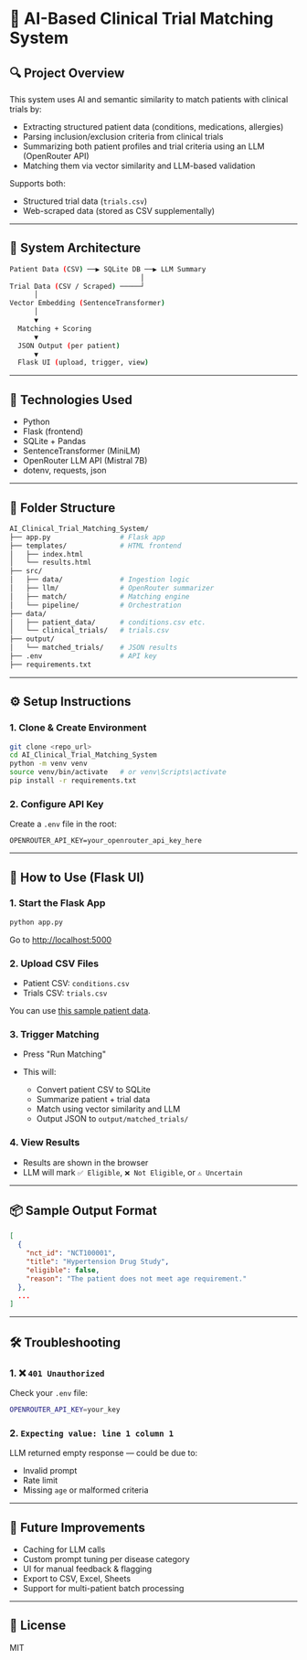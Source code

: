 # 🧠 AI-Based Clinical Trial Matching System

## 🔍 Project Overview

This system uses AI and semantic similarity to match patients with clinical trials by:

* Extracting structured patient data (conditions, medications, allergies)
* Parsing inclusion/exclusion criteria from clinical trials
* Summarizing both patient profiles and trial criteria using an LLM (OpenRouter API)
* Matching them via vector similarity and LLM-based validation

Supports both:

* Structured trial data (`trials.csv`)
* Web-scraped data (stored as CSV supplementally)

---

## 🧱 System Architecture

```bash
Patient Data (CSV) ──▶ SQLite DB ──▶ LLM Summary
                                │
Trial Data (CSV / Scraped) ─────┘
      │                                
Vector Embedding (SentenceTransformer)
      │
      ▼
  Matching + Scoring
      ▼
  JSON Output (per patient)
      ▼
  Flask UI (upload, trigger, view)
```

---

## 🧰 Technologies Used

* Python
* Flask (frontend)
* SQLite + Pandas
* SentenceTransformer (MiniLM)
* OpenRouter LLM API (Mistral 7B)
* dotenv, requests, json

---

## 📁 Folder Structure

```bash
AI_Clinical_Trial_Matching_System/
├── app.py                 # Flask app
├── templates/             # HTML frontend
│   ├── index.html
│   └── results.html
├── src/
│   ├── data/              # Ingestion logic
│   ├── llm/               # OpenRouter summarizer
│   ├── match/             # Matching engine
│   └── pipeline/          # Orchestration
├── data/
│   ├── patient_data/      # conditions.csv etc.
│   └── clinical_trials/   # trials.csv
├── output/
│   └── matched_trials/    # JSON results
├── .env                   # API key
├── requirements.txt
```

---

## ⚙️ Setup Instructions

### 1. Clone & Create Environment

```bash
git clone <repo_url>
cd AI_Clinical_Trial_Matching_System
python -m venv venv
source venv/bin/activate   # or venv\Scripts\activate
pip install -r requirements.txt
```

### 2. Configure API Key

Create a `.env` file in the root:

```
OPENROUTER_API_KEY=your_openrouter_api_key_here
```

---

## 🚀 How to Use (Flask UI)

### 1. Start the Flask App

```bash
python app.py
```

Go to [http://localhost:5000](http://localhost:5000)

### 2. Upload CSV Files

* Patient CSV: `conditions.csv`
* Trials CSV: `trials.csv`

You can use [this sample patient data](https://mitre.box.com/shared/static/aw9po06ypfb9hrau4jamtvtz0e5ziucz.zip).

### 3. Trigger Matching

* Press "Run Matching"
* This will:

  * Convert patient CSV to SQLite
  * Summarize patient + trial data
  * Match using vector similarity and LLM
  * Output JSON to `output/matched_trials/`

### 4. View Results

* Results are shown in the browser
* LLM will mark `✅ Eligible`, `❌ Not Eligible`, or `⚠️ Uncertain`

---

## 📦 Sample Output Format

```json
[
  {
    "nct_id": "NCT100001",
    "title": "Hypertension Drug Study",
    "eligible": false,
    "reason": "The patient does not meet age requirement."
  },
  ...
]
```

---

## 🛠 Troubleshooting

### 1. ❌ `401 Unauthorized`

Check your `.env` file:

```bash
OPENROUTER_API_KEY=your_key
```

### 2. `Expecting value: line 1 column 1`

LLM returned empty response — could be due to:

* Invalid prompt
* Rate limit
* Missing `age` or malformed criteria

---

## 🧠 Future Improvements

* Caching for LLM calls
* Custom prompt tuning per disease category
* UI for manual feedback & flagging
* Export to CSV, Excel, Sheets
* Support for multi-patient batch processing

---

## 📜 License

MIT

